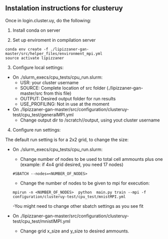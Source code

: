 ## Instalation instructions for clusteruy

Once in login.cluster.uy, do the following:

1. Install conda on server

2. Set up enviroment in compilation server
```
conda env create -f ./lipizzaner-gan-master/src/helper_files/environment_mpi.yml
source activate lipizzaner
```

3. Configure local settings:
  - On ./slurm_execs/cpu_tests/cpu_run.slurm:
    - USR: your cluster username
    - SOURCE: Complete location of src folder (./lipizzaner-gan-master/src from this file)
    - OUTPUT: Desired output folder for run results
    - USE_PROFILING: Not in use at the moment
  - On ./lipizzaner-gan-master/src/configuration/clusteruy-test/cpu_test/generalMPI.yml
    - Change output dir to /scratch/<USR>/output, using yout cluster username
  
4. Configure run settings: 

  The default run setting is for a 2x2 grid, to change the size:
  - On ./slurm_execs/cpu_tests/cpu_run.slurm:
    - Change number of nodes to be used to total cell ammounts plus one (example: if 4x4 grid desired, you need 17 nodes)
    ```
    #SBATCH --nodes=<NUMBER_OF_NODES>
    ```
    - Change the number of nodes to be given to mpi for execution:
    ```
    mpirun -n <NUMBER_OF_NODES>  python  main.py train --mpi -f configuration/clusteruy-test/cpu_test/mnistMPI.yml
    ```
    -You might need to change other sbatch settings as you see fit
    
  - On ./lipizzaner-gan-master/src/configuration/clusteruy-test/cpu_test/mnistlMPI.yml
    - Change grid x_size and y_size to desired ammounts.
    

